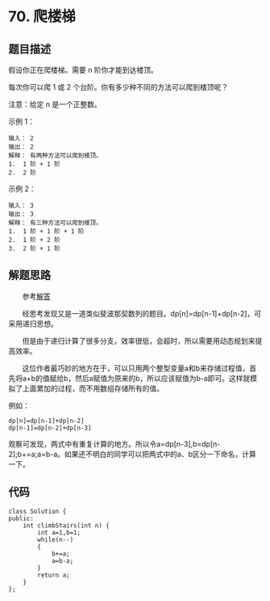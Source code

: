 # 70. 爬楼梯

## 题目描述
假设你正在爬楼梯。需要 n 阶你才能到达楼顶。
        
每次你可以爬 1 或 2 个台阶。你有多少种不同的方法可以爬到楼顶呢？
        
注意：给定 n 是一个正整数。
        
示例 1：
```
输入： 2
输出： 2
解释： 有两种方法可以爬到楼顶。
1.  1 阶 + 1 阶
2.  2 阶
```
示例 2：
```
输入： 3
输出： 3
解释： 有三种方法可以爬到楼顶。
1.  1 阶 + 1 阶 + 1 阶
2.  1 阶 + 2 阶
3.  2 阶 + 1 阶
```

## 解题思路
&#160; &#160; &#160; &#160;参考[解答](https://www.cnblogs.com/ariel-dreamland/p/9153960.html)
		
&#160; &#160; &#160; &#160;经思考发现又是一道类似斐波那契数列的题目。dp[n]=dp[n-1]+dp[n-2]，可采用递归思想。

&#160; &#160; &#160; &#160;但是由于递归计算了很多分支，效率很低，会超时，所以需要用动态规划来提高效率。
        
&#160; &#160; &#160; &#160;这位作者最巧妙的地方在于，可以只用两个整型变量a和b来存储过程值，首先将a+b的值赋给b，然后a赋值为原来的b，所以应该赋值为b-a即可。这样就模拟了上面累加的过程，而不用数组存储所有的值。
        
例如：
```
dp[n]=dp[n-1]+dp[n-2]
dp[n-1]=dp[n-2]+dp[n-3]
```
观察可发现，两式中有重复计算的地方。所以令a=dp[n-3],b=dp[n-2];b+=a;a=b-a。如果还不明白的同学可以把两式中的a、b区分一下命名，计算一下。

## 代码
```
class Solution {
public:
    int climbStairs(int n) {
        int a=1,b=1;
        while(n--)
        {
            b+=a;
            a=b-a;
        }
        return a;
    }
};
```